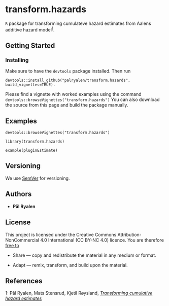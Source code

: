 # transform.hazards

```R``` package for transforming cumulateve hazard estimates from Aalens additive hazard model<sup>[1](#transforming)</sup>.

## Getting Started


### Installing

Make sure to have the ``devtools`` package installed. Then run

```
devtools::install_github("palryalen/transform.hazards", build_vignettes=TRUE).
```

Please find a vignette with worked examples using the command ``` devtools::browseVignettes("transform.hazards") ```
You can also download the source from this page and build the package manually.

## Examples

```
devtools::browseVignettes("transform.hazards")

library(transform.hazards)

example(pluginEstimate)
```

## Versioning

We use [SemVer](http://semver.org/) for versioning.

## Authors

* **Pål Ryalen**

## License

This project is licensed under the Creative Commons Attribution-NonCommercial 4.0 International (CC BY-NC 4.0) licence. You are therefore [free to](https://creativecommons.org/licenses/by-nc/4.0/)

* Share — copy and redistribute the material in any medium or format.

* Adapt — remix, transform, and build upon the material.


## References




<a name="transforming">1</a>: Pål Ryalen, Mats Stensrud, Kjetil Røysland, [*Transforming cumulative hazard estimates*](https://arxiv.org/abs/1710.07422v3)

<!---
<a name="additive_consistent">2</a>: Pål Ryalen, Mats Stensrud, Kjetil Røysland, [*The additive hazard estimator is consistent for continuous time marginal structural models*](https://arxiv.org/abs/1802.01946)
-->

